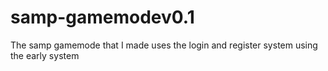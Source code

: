 # samp-gamemodev0.1
The samp gamemode that I made uses the login and register system using the early system
